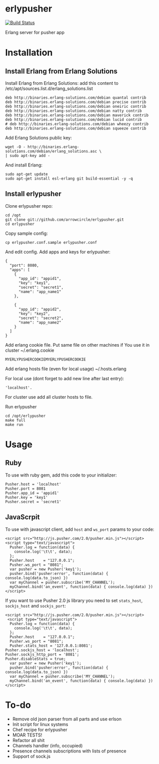 erlypusher
==========

[![Build Status](https://travis-ci.org/arrowcircle/erlypusher.png?branch=master)](https://travis-ci.org/arrowcircle/erlypusher)

Erlang server for pusher app

# Installation
## Install Erlang from Erlang Solutions
Install Erlang from Erlang Solutions: add this content to /etc/apt/sources.list.d/erlang_solutions.list

	deb http://binaries.erlang-solutions.com/debian quantal contrib
    deb http://binaries.erlang-solutions.com/debian precise contrib
    deb http://binaries.erlang-solutions.com/debian oneiric contrib
    deb http://binaries.erlang-solutions.com/debian natty contrib
    deb http://binaries.erlang-solutions.com/debian maverick contrib
    deb http://binaries.erlang-solutions.com/debian lucid contrib
    # deb http://binaries.erlang-solutions.com/debian wheezy contrib
    deb http://binaries.erlang-solutions.com/debian squeeze contrib

Add Erlang Solutions public key:

	wget -O - http://binaries.erlang-solutions.com/debian/erlang_solutions.asc \
    | sudo apt-key add -
And install Erlang:

	sudo apt-get update
	sudo apt-get install esl-erlang git build-essential -y -q

## Install erlypusher
Clone erlypusher repo:

	cd /opt
	git clone git://github.com/arrowcircle/erlypusher.git
	cd erlypusher

Copy sample config:

	cp erlypusher.conf.sample erlypusher.conf

And edit config. Add apps and keys for erlypusher:

	{
      "port": 8080,
      "apps": [
        {
          "app_id": "appid1",
          "key": "key1",
          "secret": "secret1",
          "name": "app_name1"
        },

        {
          "app_id": "appid2",
          "key": "key2",
          "secret": "secret2",
          "name": "app_name2"
        }
      ]
    }
Add erlang cookie file. Put same file on other machines if You use it in cluster ~/.erlang.cookie

	MYERLYPUSHERCOOKIEMYERLYPUSHERCOOKIE

Add erlang hosts file (even for local usage) ~/.hosts.erlang

For local use (dont forget to add new line after last entry):

	'localhost'.

For cluster use add all cluster hosts to file.

Run erlypusher

	cd /opt/erlypusher
	make full
	make run

# Usage
## Ruby
To use with ruby gem, add this code to your initializer:

	Pusher.host = 'localhost'
	Pusher.port = 8081
	Pusher.app_id = 'appid1'
	Pusher.key = 'key1'
	Pusher.secret = 'secret1'

## JavaScrpit
To use with javascript client, add `host` and `ws_port` params to your code:

	<script src="http://js.pusher.com/2.0/pusher.min.js"></script>
	<script type="text/javascript">
	  Pusher.log = function(data) {
	    console.log('\t\t', data);
	  };
	  Pusher.host    = "127.0.0.1";
	  Pusher.ws_port = "8081";
	  var pusher = new Pusher('key1');
 	  pusher.bind('pusher:error', function(data) { console.log(data.to_json) })
	  var myChannel = pusher.subscribe('MY_CHANNEL');
	  myChannel.bind('an_event', function(data) { console.log(data) })
	</script>

If you want to use Pusher 2.0 js library you need to set `stats_host`, `sockjs_host` and `sockjs_port`:

	<script src="http://js.pusher.com/2.0/pusher.min.js"></script>
	 <script type="text/javascript">
	  Pusher.log = function(data) {
	    console.log('\t\t', data);
	  };
	  Pusher.host    = "127.0.0.1";
	  Pusher.ws_port = "8081";
	  Pusher.stats_host = '127.0.0.1:8081';
    Pusher.sockjs_host = 'localhost';
    Pusher.sockjs_http_port = '8081';
    Pusher.disableStats = true;
	  var pusher = new Pusher('key1');
 	  pusher.bind('pusher:error', function(data) { console.log(data.to_json) })
	  var myChannel = pusher.subscribe('MY_CHANNEL');
	  myChannel.bind('an_event', function(data) { console.log(data) })
	</script>

# To-do
* Remove old json parser from all parts and use erlson
* Init script for linux systems
* Chef recipe for erlypusher
* MOAR TESTS!
* Refactor all shit
* Channels handler (info, occupied)
* Presence channels subscriptions with lists of presence
* Support of sock.js



